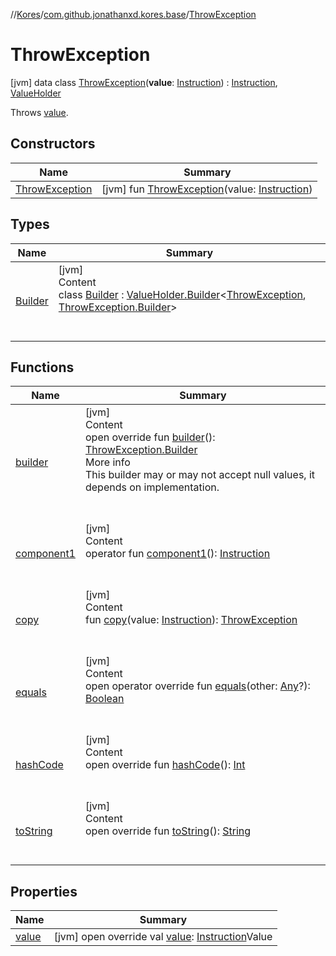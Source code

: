 //[Kores](../../index.md)/[com.github.jonathanxd.kores.base](../index.md)/[ThrowException](index.md)



# ThrowException  
 [jvm] data class [ThrowException](index.md)(**value**: [Instruction](../../com.github.jonathanxd.kores/-instruction/index.md)) : [Instruction](../../com.github.jonathanxd.kores/-instruction/index.md), [ValueHolder](../-value-holder/index.md)

Throws [value](value.md).

   


## Constructors  
  
|  Name|  Summary| 
|---|---|
| <a name="com.github.jonathanxd.kores.base/ThrowException/ThrowException/#com.github.jonathanxd.kores.Instruction/PointingToDeclaration/"></a>[ThrowException](-throw-exception.md)| <a name="com.github.jonathanxd.kores.base/ThrowException/ThrowException/#com.github.jonathanxd.kores.Instruction/PointingToDeclaration/"></a> [jvm] fun [ThrowException](-throw-exception.md)(value: [Instruction](../../com.github.jonathanxd.kores/-instruction/index.md))   <br>


## Types  
  
|  Name|  Summary| 
|---|---|
| <a name="com.github.jonathanxd.kores.base/ThrowException.Builder///PointingToDeclaration/"></a>[Builder](-builder/index.md)| <a name="com.github.jonathanxd.kores.base/ThrowException.Builder///PointingToDeclaration/"></a>[jvm]  <br>Content  <br>class [Builder](-builder/index.md) : [ValueHolder.Builder](../-value-holder/-builder/index.md)<[ThrowException](index.md), [ThrowException.Builder](-builder/index.md)>   <br><br><br>


## Functions  
  
|  Name|  Summary| 
|---|---|
| <a name="com.github.jonathanxd.kores.base/ThrowException/builder/#/PointingToDeclaration/"></a>[builder](builder.md)| <a name="com.github.jonathanxd.kores.base/ThrowException/builder/#/PointingToDeclaration/"></a>[jvm]  <br>Content  <br>open override fun [builder](builder.md)(): [ThrowException.Builder](-builder/index.md)  <br>More info  <br>This builder may or may not accept null values, it depends on implementation.  <br><br><br>
| <a name="com.github.jonathanxd.kores.base/ThrowException/component1/#/PointingToDeclaration/"></a>[component1](component1.md)| <a name="com.github.jonathanxd.kores.base/ThrowException/component1/#/PointingToDeclaration/"></a>[jvm]  <br>Content  <br>operator fun [component1](component1.md)(): [Instruction](../../com.github.jonathanxd.kores/-instruction/index.md)  <br><br><br>
| <a name="com.github.jonathanxd.kores.base/ThrowException/copy/#com.github.jonathanxd.kores.Instruction/PointingToDeclaration/"></a>[copy](copy.md)| <a name="com.github.jonathanxd.kores.base/ThrowException/copy/#com.github.jonathanxd.kores.Instruction/PointingToDeclaration/"></a>[jvm]  <br>Content  <br>fun [copy](copy.md)(value: [Instruction](../../com.github.jonathanxd.kores/-instruction/index.md)): [ThrowException](index.md)  <br><br><br>
| <a name="kotlin/Any/equals/#kotlin.Any?/PointingToDeclaration/"></a>[equals](../../com.github.jonathanxd.kores.util/-simple-resolver/index.md#%5Bkotlin%2FAny%2Fequals%2F%23kotlin.Any%3F%2FPointingToDeclaration%2F%5D%2FFunctions%2F-1211764316)| <a name="kotlin/Any/equals/#kotlin.Any?/PointingToDeclaration/"></a>[jvm]  <br>Content  <br>open operator override fun [equals](../../com.github.jonathanxd.kores.util/-simple-resolver/index.md#%5Bkotlin%2FAny%2Fequals%2F%23kotlin.Any%3F%2FPointingToDeclaration%2F%5D%2FFunctions%2F-1211764316)(other: [Any](https://kotlinlang.org/api/latest/jvm/stdlib/kotlin/-any/index.html)?): [Boolean](https://kotlinlang.org/api/latest/jvm/stdlib/kotlin/-boolean/index.html)  <br><br><br>
| <a name="kotlin/Any/hashCode/#/PointingToDeclaration/"></a>[hashCode](../../com.github.jonathanxd.kores.util/-simple-resolver/index.md#%5Bkotlin%2FAny%2FhashCode%2F%23%2FPointingToDeclaration%2F%5D%2FFunctions%2F-1211764316)| <a name="kotlin/Any/hashCode/#/PointingToDeclaration/"></a>[jvm]  <br>Content  <br>open override fun [hashCode](../../com.github.jonathanxd.kores.util/-simple-resolver/index.md#%5Bkotlin%2FAny%2FhashCode%2F%23%2FPointingToDeclaration%2F%5D%2FFunctions%2F-1211764316)(): [Int](https://kotlinlang.org/api/latest/jvm/stdlib/kotlin/-int/index.html)  <br><br><br>
| <a name="kotlin/Any/toString/#/PointingToDeclaration/"></a>[toString](../../com.github.jonathanxd.kores.util/-simple-resolver/index.md#%5Bkotlin%2FAny%2FtoString%2F%23%2FPointingToDeclaration%2F%5D%2FFunctions%2F-1211764316)| <a name="kotlin/Any/toString/#/PointingToDeclaration/"></a>[jvm]  <br>Content  <br>open override fun [toString](../../com.github.jonathanxd.kores.util/-simple-resolver/index.md#%5Bkotlin%2FAny%2FtoString%2F%23%2FPointingToDeclaration%2F%5D%2FFunctions%2F-1211764316)(): [String](https://kotlinlang.org/api/latest/jvm/stdlib/kotlin/-string/index.html)  <br><br><br>


## Properties  
  
|  Name|  Summary| 
|---|---|
| <a name="com.github.jonathanxd.kores.base/ThrowException/value/#/PointingToDeclaration/"></a>[value](value.md)| <a name="com.github.jonathanxd.kores.base/ThrowException/value/#/PointingToDeclaration/"></a> [jvm] open override val [value](value.md): [Instruction](../../com.github.jonathanxd.kores/-instruction/index.md)Value   <br>

